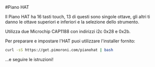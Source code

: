 <!--
---
name: Piano HAT
class: board
type: Tutti
formfactor: HAT
manufacturer: Pimoroni
description: Un piccolo Pi-piano con 16 tasti touch
url: https://shop.pimoroni.com/products/piano-hat
github: https://github.com/pimoroni/piano-hat
buy: https://shop.pimoroni.com/products/piano-hat
image: 'piano-hat.png'
pincount: 40
eeprom: yes
pin:
  '3':
    mode: i2c
  '5':
    mode: i2c
  '7':
    name: Allarme A
    mode: input
  '11':
    name: Reset A
    mode: output
  '13':
    name: Allarme B
    mode: input
  '15':
    name: Reset B
    mode: output
i2c:
  '0x28':
    name: Touch capacitivo A
    device: cap1188
  '0x2b':
    name: Touch capacitivo B
    device: cap1188
-->
#Piano HAT

Il Piano HAT ha 16 tasti touch, 13 di questi sono singole ottave, gli altri ti danno 
le ottave superiori e inferiori e la selezione dello strumento.

Utilizza due Microchip CAP1188 con indirizzi i2c 0x28 e 0x2b.

Per preparare e impostare l'HAT puoi utilizzare l'installer fornito:

```bash
curl -sS https://get.pimoroni.com/pianohat | bash
```

&hellip;e seguire le istruzioni!
